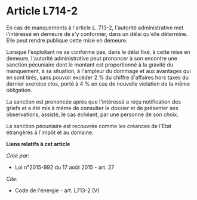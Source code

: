 # Article L714-2

En cas de manquements à l'article L. 713-2, l'autorité administrative met l'intéressé en demeure de s'y conformer, dans un
délai qu'elle détermine. Elle peut rendre publique cette mise en demeure. 

Lorsque l'exploitant ne se conforme pas, dans le délai fixé, à cette mise en demeure, l'autorité administrative peut
prononcer à son encontre une sanction pécuniaire dont le montant est proportionné à la gravité du manquement, à sa situation,
à l'ampleur du dommage et aux avantages qui en sont tirés, sans pouvoir excéder 2 % du chiffre d'affaires hors taxes du
dernier exercice clos, porté à 4 % en cas de nouvelle violation de la même obligation. 

La sanction est prononcée après que l'intéressé a reçu notification des griefs et a été mis à même de consulter le dossier et
de présenter ses observations, assisté, le cas échéant, par une personne de son choix. 

La sanction pécuniaire est recouvrée comme les créances de l'Etat étrangères à l'impôt et au domaine.

**Liens relatifs à cet article**

_Créé par_:

  - Loi n°2015-992 du 17 août 2015 - art. 27

_Cite_:

  - Code de l'énergie - art. L713-2 (V)
